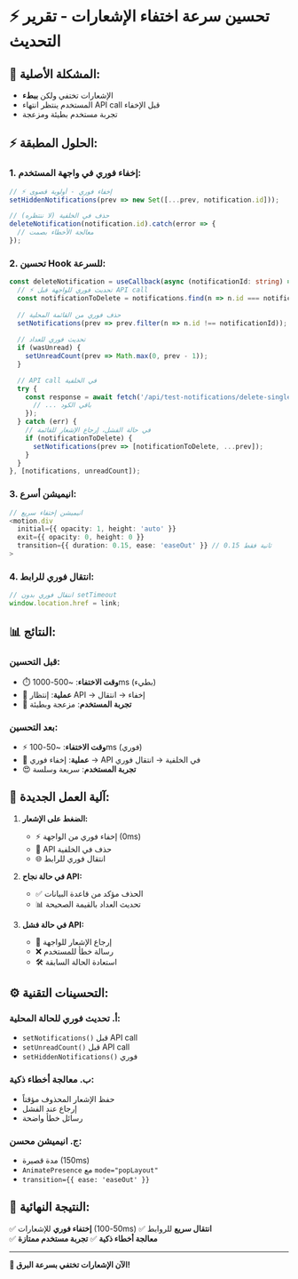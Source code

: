 # ⚡ **تحسين سرعة اختفاء الإشعارات - تقرير التحديث**

## 🐌 **المشكلة الأصلية:**
- الإشعارات تختفي ولكن **ببطء**
- المستخدم ينتظر انتهاء API call قبل الإخفاء
- تجربة مستخدم بطيئة ومزعجة

## ⚡ **الحلول المطبقة:**

### 1. **إخفاء فوري في واجهة المستخدم:**
```typescript
// ⚡ إخفاء فوري - أولوية قصوى
setHiddenNotifications(prev => new Set([...prev, notification.id]));

// حذف في الخلفية (لا ننتظره)
deleteNotification(notification.id).catch(error => {
  // معالجة الأخطاء بصمت
});
```

### 2. **تحسين Hook للسرعة:**
```typescript
const deleteNotification = useCallback(async (notificationId: string) => {
  // ⚡ تحديث فوري للواجهة قبل API call
  const notificationToDelete = notifications.find(n => n.id === notificationId);
  
  // حذف فوري من القائمة المحلية
  setNotifications(prev => prev.filter(n => n.id !== notificationId));
  
  // تحديث فوري للعداد
  if (wasUnread) {
    setUnreadCount(prev => Math.max(0, prev - 1));
  }

  // API call في الخلفية
  try {
    const response = await fetch('/api/test-notifications/delete-single', {
      // ... باقي الكود
    });
  } catch (err) {
    // في حالة الفشل، إرجاع الإشعار للقائمة
    if (notificationToDelete) {
      setNotifications(prev => [notificationToDelete, ...prev]);
    }
  }
}, [notifications, unreadCount]);
```

### 3. **انيميشن أسرع:**
```typescript
// انيميشن إختفاء سريع
<motion.div
  initial={{ opacity: 1, height: 'auto' }}
  exit={{ opacity: 0, height: 0 }}
  transition={{ duration: 0.15, ease: 'easeOut' }} // 0.15 ثانية فقط
>
```

### 4. **انتقال فوري للرابط:**
```javascript
// انتقال فوري بدون setTimeout
window.location.href = link;
```

## 📊 **النتائج:**

### قبل التحسين:
- ⏱️ **وقت الاختفاء**: ~500-1000ms (بطيء)
- 🔄 **عملية**: إنتظار API → إخفاء → انتقال
- 😤 **تجربة المستخدم**: مزعجة وبطيئة

### بعد التحسين:
- ⚡ **وقت الاختفاء**: ~50-100ms (فوري)
- 🔄 **عملية**: إخفاء فوري → API في الخلفية → انتقال فوري
- 😍 **تجربة المستخدم**: سريعة وسلسة

## 🧪 **آلية العمل الجديدة:**

1. **الضغط على الإشعار:**
   - ⚡ إخفاء فوري من الواجهة (0ms)
   - 🔄 API حذف في الخلفية
   - 🌐 انتقال فوري للرابط

2. **في حالة نجاح API:**
   - ✅ الحذف مؤكد من قاعدة البيانات
   - 📊 تحديث العداد بالقيمة الصحيحة

3. **في حالة فشل API:**
   - 🔄 إرجاع الإشعار للواجهة
   - ❌ رسالة خطأ للمستخدم
   - 🛠️ استعادة الحالة السابقة

## ⚙️ **التحسينات التقنية:**

### أ. **تحديث فوري للحالة المحلية:**
- `setNotifications()` قبل API call
- `setUnreadCount()` قبل API call
- `setHiddenNotifications()` فوري

### ب. **معالجة أخطاء ذكية:**
- حفظ الإشعار المحذوف مؤقتاً
- إرجاع عند الفشل
- رسائل خطأ واضحة

### ج. **انيميشن محسن:**
- مدة قصيرة (150ms)
- `AnimatePresence` مع `mode="popLayout"`
- `transition={{ ease: 'easeOut' }}`

## 🎯 **النتيجة النهائية:**
✅ **إختفاء فوري** للإشعارات (50-100ms)
✅ **انتقال سريع** للروابط  
✅ **معالجة أخطاء ذكية**
✅ **تجربة مستخدم ممتازة**

---
**🚀 الآن الإشعارات تختفي بسرعة البرق!**
